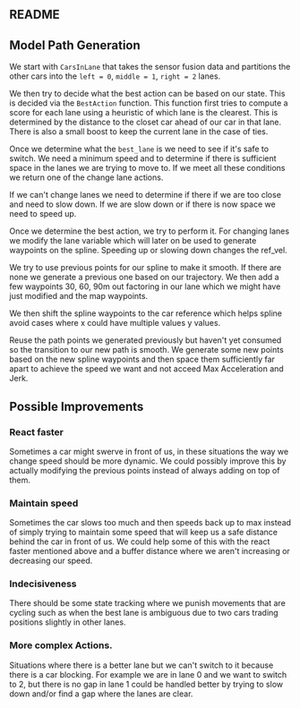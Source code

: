 ## README

## Model Path Generation
We start with `CarsInLane` that takes the sensor fusion data and partitions the other cars into the `left = 0`, `middle = 1`, `right = 2` lanes.


We then try to decide what the best action can be based on our state. This is decided via the `BestAction` function. This function first tries to compute a score for each lane using a heuristic of which lane is the clearest. This is determined by the distance to the closet car ahead of our car in that lane. There is also a small boost to keep the current lane in the case of ties.

Once we determine what the `best_lane` is we need to see if it's safe to switch. We need a minimum speed and to determine if there is sufficient space in the lanes we are trying to move to. If we meet all these conditions we return one of the change lane actions.

If we can't change lanes we need to determine if there if we are too close and need to slow down. If we are slow down or if there is now space we need to speed up.

Once we determine the best action, we try to perform it. For changing lanes we modify the lane variable which will later on be used to generate waypoints on the spline. Speeding up or slowing down changes the ref_vel.

We try to use previous points for our spline to make it smooth. If there are none we generate a previous one based on our trajectory. We then add a few waypoints 30, 60, 90m out factoring in our lane which we might have just modified and the map waypoints.

We then shift the spline waypoints to the car reference which helps spline avoid cases where x could have multiple values y values.

Reuse the path points we generated previously but haven't yet consumed so the transition to our new path is smooth. We generate some new points based on the new spline waypoints and then space them sufficiently far apart to achieve the speed we want and not acceed Max Acceleration and Jerk.

## Possible Improvements
### React faster
Sometimes a car might swerve in front of us, in these situations the way we change speed should be more dynamic. We could possibly improve this by actually modifying the previous points instead of always adding on top of them.
### Maintain speed
Sometimes the car slows too much and then speeds back up to max instead of simply trying to maintain some speed that will keep us a safe distance behind the car in front of us. We could help some of this with the react faster mentioned above and a buffer distance where we aren't increasing or decreasing our speed.
### Indecisiveness
There should be some state tracking where we punish movements that are cycling such as when the best lane is ambiguous due to two cars trading positions slightly in other lanes. 
### More complex Actions.
Situations where there is a better lane but we can't switch to it because there is a car blocking. For example we are in lane 0 and we want to switch to 2, but there is no gap in lane 1 could be handled better by trying to slow down and/or find a gap where the lanes are clear.
